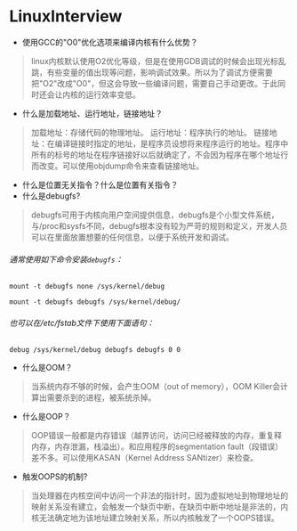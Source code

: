 # LinuxInterview

- 使用GCC的"O0"优化选项来编译内核有什么优势？
> linux内核默认使用O2优化等级，但是在使用GDB调试的时候会出现光标乱跳，有些变量的值出现<optimezed out>等问题，影响调试效果。所以为了调试方便需要把"O2"改成"O0"，但这会导致一些编译问题，需要自己手动更改。于此同时还会让内核的运行效率变低。
- 什么是加载地址、运行地址，链接地址？
> 加载地址：存储代码的物理地址。
> 运行地址：程序执行的地址。
> 链接地址：在编译链接时指定的地址，是程序员设想将来程序运行的地址。程序中所有的标号的地址在程序链接好以后就确定了，不会因为程序在哪个地址行而改变。可以使用objdump命令来查看链接地址。
- 什么是位置无关指令？什么是位置有关指令？
- 什么是debugfs?
> debugfs可用于内核向用户空间提供信息，debugfs是个小型文件系统，与/proc和sysfs不同，debugfs根本没有较为严苛的规则和定义，开发人员可以在里面放置想要的任何信息，以便于系统开发和调试。
###### 通常使用如下命令安装`debugfs`：
```shell
mount -t debugfs none /sys/kernel/debug
```
```shell
mount -t debugfs debugfs /sys/kernel/debug/
```
###### 也可以在/etc/fstab文件下使用下面语句：
```shell
debug /sys/kernel/debug debugfs debugfs 0 0
```
- 什么是OOM？
> 当系统内存不够的时候，会产生OOM（out of memory），OOM Killer会计算出需要杀到的进程，被系统杀掉。
- 什么是OOP？
> OOP错误一般都是内存错误（越界访问，访问已经被释放的内存，重复释内存，内存泄漏，栈溢出）。和应用程序的segmentation fault（段错误）差不多。可以使用KASAN（Kernel Address SANtizer）来检查。
- 触发OOPS的机制?
> 当处理器在内核空间中访问一个非法的指针时，因为虚拟地址到物理地址的映射关系没有建立，会触发一个缺页中断，在缺页中断中地址是非法的，内核无法确定地为该地址建立映射关系，所以内核触发了一个OOPS错误。
